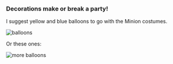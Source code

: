 ### Decorations make or break a party!

I suggest yellow and blue balloons to go with the Minion costumes.

![balloons](http://previews.123rf.com/images/snake3d/snake3d1107/snake3d110700056/10071507-Happy-birthday-balloons-party-decoration-multicolor-yellow-blue-arranged-in-a-bunch-Holiday-abstract-Stock-Photo.jpg)

Or these ones:

![more balloons](http://www.theballoonblast.ca/wp-content/uploads/2014/08/arch_trail_com1.jpg)

